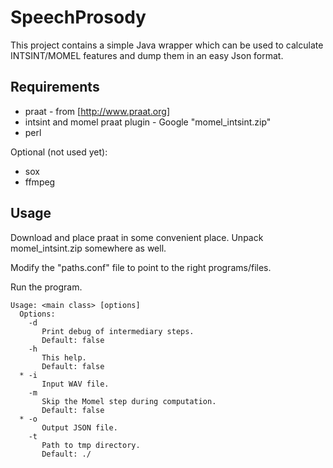 # SpeechProsody

This project contains a simple Java wrapper which can be used to calculate INTSINT/MOMEL features and dump them in an easy Json format.

## Requirements

  * praat - from [http://www.praat.org]
  * intsint and momel praat plugin - Google "momel_intsint.zip"
  * perl
  
Optional (not used yet):
  * sox
  * ffmpeg
  
## Usage

Download and place praat in some convenient place. Unpack momel_intsint.zip somewhere as well.

Modify the "paths.conf" file to point to the right programs/files.

Run the program.

```
Usage: <main class> [options]
  Options:
    -d
       Print debug of intermediary steps.
       Default: false
    -h
       This help.
       Default: false
  * -i
       Input WAV file.
    -m
       Skip the Momel step during computation.
       Default: false
  * -o
       Output JSON file.
    -t
       Path to tmp directory.
       Default: ./
```




